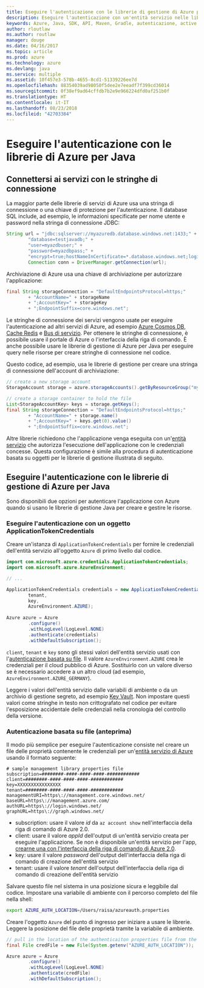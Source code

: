 ```yaml
---
title: Eseguire l'autenticazione con le librerie di gestione di Azure per Java
description: Eseguire l'autenticazione con un'entità servizio nelle librerie di gestione di Azure per Java
keywords: Azure, Java, SDK, API, Maven, Gradle, autenticazione, active directory, entità servizio
author: rloutlaw
ms.author: routlaw
manager: douge
ms.date: 04/16/2017
ms.topic: article
ms.prod: azure
ms.technology: azure
ms.devlang: java
ms.service: multiple
ms.assetid: 10f457e3-578b-4655-8cd1-51339226ee7d
ms.openlocfilehash: 88354039ad98050f5dee2e7eeadf7f399cd36014
ms.sourcegitcommit: 0f38ef9ad64cffdb7b2e9e966224dfd0af251b0f
ms.translationtype: HT
ms.contentlocale: it-IT
ms.lasthandoff: 08/23/2018
ms.locfileid: "42703384"
---
```

# <a name="authenticate-with-the-azure-libraries-for-java"></a>Eseguire l'autenticazione con le librerie di Azure per Java 

## <a name="connect-to-services-with-connection-strings"></a>Connettersi ai servizi con le stringhe di connessione

La maggior parte delle librerie di servizi di Azure usa una stringa di connessione o una chiave di protezione per l'autenticazione. Il database SQL include, ad esempio, le informazioni specificate per nome utente e password nella stringa di connessione JDBC:

```java
String url = "jdbc:sqlserver://myazuredb.database.windows.net:1433;" + 
        "database=testjavadb;" + 
        "user=myazdbuser;" +
        "password=myazdbpass;" +
        "encrypt=true;hostNameInCertificate=*.database.windows.net;loginTimeout=30;";
        Connection conn = DriverManager.getConnection(url);
```

Archiviazione di Azure usa una chiave di archiviazione per autorizzare l'applicazione:

```java
final String storageConnection = "DefaultEndpointsProtocol=https;"
        + "AccountName=" + storageName 
        + ";AccountKey=" + storageKey
        + ";EndpointSuffix=core.windows.net";
```

Le stringhe di connessione dei servizi vengono usate per eseguire l'autenticazione ad altri servizi di Azure, ad esempio [Azure Cosmos DB](https://docs.microsoft.com/azure/cosmos-db/sql-api-java-application#UseService), [Cache Redis](https://docs.microsoft.com/azure/redis-cache/cache-java-get-started) e [Bus di servizio](https://docs.microsoft.com/azure/service-bus-messaging/service-bus-java-how-to-use-queues). Per ottenere le stringhe di connessione, è possibile usare il portale di Azure o l'interfaccia della riga di comando.  È anche possibile usare le librerie di gestione di Azure per Java per eseguire query nelle risorse per creare stringhe di connessione nel codice. 

Questo codice, ad esempio, usa le librerie di gestione per creare una stringa di connessione dell'account di archiviazione:

```java
// create a new storage account
StorageAccount storage = azure.storageAccounts().getByResourceGroup("myResourceGroup","myStorageAccount");

// create a storage container to hold the file
List<StorageAccountKey> keys = storage.getKeys();
final String storageConnection = "DefaultEndpointsProtocol=https;"
        + "AccountName=" + storage.name()
        + ";AccountKey=" + keys.get(0).value()
        + ";EndpointSuffix=core.windows.net";
```

Altre librerie richiedono che l'applicazione venga eseguita con un'[entità servizio](https://docs.microsoft.com/azure/active-directory/develop/active-directory-application-objects) che autorizza l'esecuzione dell'applicazione con le credenziali concesse. Questa configurazione è simile alla procedura di autenticazione basata su oggetti per le librerie di gestione illustrata di seguito.

<a name="mgmt-auth"></a>

##  <a name="authenticate-with-the-azure-management-libraries-for-java"></a>Eseguire l'autenticazione con le librerie di gestione di Azure per Java

Sono disponibili due opzioni per autenticare l'applicazione con Azure quando si usano le librerie di gestione Java per creare e gestire le risorse.

### <a name="authenticate-with-an-applicationtokencredentials-object"></a>Eseguire l'autenticazione con un oggetto ApplicationTokenCredentials

Creare un'istanza di `ApplicationTokenCredentials` per fornire le credenziali dell'entità servizio all'oggetto `Azure` di primo livello dal codice.

```java
import com.microsoft.azure.credentials.ApplicationTokenCredentials;
import com.microsoft.azure.AzureEnvironment;

// ...

ApplicationTokenCredentials credentials = new ApplicationTokenCredentials(client, 
        tenant,
        key, 
        AzureEnvironment.AZURE);
        
Azure azure = Azure
        .configure()
        .withLogLevel(LogLevel.NONE)
        .authenticate(credentials)
        .withDefaultSubscription();
```

`client`, `tenant` e `key` sono gli stessi valori dell'entità servizio usati con l'[autenticazione basata su file](#mgmt-file). Il valore `AzureEnvironment.AZURE` crea le credenziali per il cloud pubblico di Azure. Sostituirlo con un valore diverso se è necessario accedere a un altro cloud (ad esempio, `AzureEnvironment.AZURE_GERMANY`).  

 Leggere i valori dell'entità servizio dalle variabili di ambiente o da un archivio di gestione segreto, ad esempio [Key Vault](/azure/key-vault/key-vault-whatis). Non impostare questi valori come stringhe in testo non crittografato nel codice per evitare l'esposizione accidentale delle credenziali nella cronologia del controllo della versione.   

<a name="mgmt-file"></a>

### <a name="file-based-authentication-preview"></a>Autenticazione basata su file (anteprima)

Il modo più semplice per eseguire l'autenticazione consiste nel creare un file delle proprietà contenente le credenziali per un'[entità servizio di Azure](https://docs.microsoft.com/azure/active-directory/develop/active-directory-application-objects) usando il formato seguente:

```text
# sample management library properties file
subscription=########-####-####-####-############
client=########-####-####-####-############
key=XXXXXXXXXXXXXXXX
tenant=########-####-####-####-############
managementURI=https\://management.core.windows.net/
baseURL=https\://management.azure.com/
authURL=https\://login.windows.net/
graphURL=https\://graph.windows.net/
```

- subscription: usare il valore *id* da `az account show` nell'interfaccia della riga di comando di Azure 2.0.
- client: usare il valore *appId* dell'output di un'entità servizio creata per eseguire l'applicazione. Se non è disponibile un'entità servizio per l'app, [crearne una con l'interfaccia della riga di comando di Azure 2.0](https://docs.microsoft.com/cli/azure/create-an-azure-service-principal-azure-cli).
- key: usare il valore *password* dell'output dell'interfaccia della riga di comando di creazione dell'entità servizio 
- tenant: usare il valore *tenant* dell'output dell'interfaccia della riga di comando di creazione dell'entità servizio

Salvare questo file nel sistema in una posizione sicura e leggibile dal codice. Impostare una variabile di ambiente con il percorso completo del file nella shell:

```bash
export AZURE_AUTH_LOCATION=/Users/raisa/azureauth.properties
```

Creare l'oggetto `Azure` del punto di ingresso per iniziare a usare le librerie. Leggere la posizione del file delle proprietà tramite la variabile di ambiente.

```java
// pull in the location of the authenticaiton properties file from the environment 
final File credFile = new File(System.getenv("AZURE_AUTH_LOCATION"));

Azure azure = Azure
        .configure()
        .withLogLevel(LogLevel.NONE)
        .authenticate(credFile)
        .withDefaultSubscription();
```



